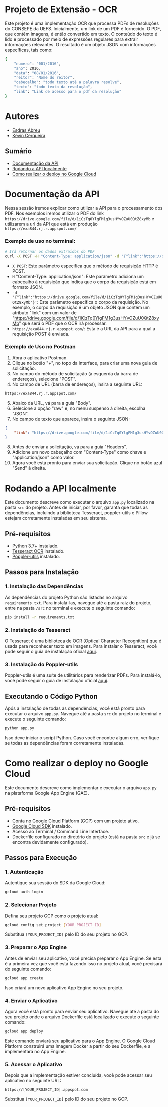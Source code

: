 # Projeto de Extensão - OCR

Este projeto é uma implementação OCR que processa PDFs de resoluções do CONSEPE da UEFS. Inicialmente, um link de um PDF é fornecido. O PDF, que contém imagens, é então convertido em texto. O conteúdo do texto é lido e processado por meio de expressões regulares para extrair informações relevantes. O resultado é um objeto JSON com informações específicas, tais como:

```sh
{
	"numero": "001/2016",
	"ano": 2016,
	"data": "08/01/2016",
	"reitor": "Nome do reitor",
	"cabecalho": "todo texto até a palavra resolve",
	"texto": "todo texto da resolução",
	"link": "Link de acesso para o pdf da resolução"
}
```

# Autores

- [Esdras Abreu](https://github.com/esdrasabreu)
- [Kevin Cerqueira](https://github.com/KevinCerqueira)

## Sumário
- [Documentação da API](#documentação-da-api)
- [Rodando a API localmente](#rodando-a-api-localmente)
- [Como realizar o deploy no Google Cloud](#como-realizar-o-deploy-no-google-cloud)

# Documentação da API

Nessa sessão iremos explicar como utilizar a API para o processamento dos PDF. Nos exemplos iremos utilizar o PDF do link `https://drive.google.com/file/d/1iCzTq0YlgFM1g3usHYvOZuU0QtZ8xyMb` e utilizarem a url da API que está em produção `https://exa844.rj.r.appspot.com/`

### Exemplo de uso no terminal:

```sh
# Irá retornar os dados extraídos do PDF
curl -X POST -H "Content-Type: application/json" -d '{"link":"https://drive.google.com/file/d/1iCzTq0YlgFM1g3usHYvOZuU0QtZ8xyMb"}' https://exa844.rj.r.appspot.com/
```

* `X POST`: Este parâmetro especifica que o método de requisição HTTP é POST.
* `H` "Content-Type: application/json": Este parâmetro adiciona um cabeçalho à requisição que indica que o corpo da requisição está em formato JSON.
* `-d '{"link":"https://drive.google.com/file/d/1iCzTq0YlgFM1g3usHYvOZuU0QtZ8xyMb"}'`: Este parâmetro especifica o corpo da requisição. No exemplo, o corpo da requisição é um objeto JSON que contém um atributo "link" com um valor de "https://drive.google.com/file/d/1iCzTq0YlgFM1g3usHYvOZuU0QtZ8xyMb" que será o PDF que o OCR irá processar.
* `https://exa844.rj.r.appspot.com/`: Esta é a URL da API para a qual a requisição POST é enviada.

### Exemplo de Uso no Postman

1. Abra o aplicativo Postman.
2. Clique no botão "+", no topo da interface, para criar uma nova guia de solicitação.
3. No campo do método de solicitação (à esquerda da barra de endereços), selecione "POST".
4. No campo de URL (barra de endereços), insira a seguinte URL:

```sh
https://exa844.rj.r.appspot.com/
```

5. Abaixo da URL, vá para a guia "Body".
6. Selecione a opção "raw" e, no menu suspenso à direita, escolha "JSON".
7. No campo de texto que aparece, insira o seguinte JSON:

```json
{
    "link": "https://drive.google.com/file/d/1iCzTq0YlgFM1g3usHYvOZuU0QtZ8xyMb"
}
```

8. Antes de enviar a solicitação, vá para a guia "Headers".
9. Adicione um novo cabeçalho com "Content-Type" como chave e "application/json" como valor.
10. Agora você está pronto para enviar sua solicitação. Clique no botão azul "Send" à direita.

# Rodando a API localmente

Este documento descreve como executar o arquivo `app.py` localizado na pasta `src` do projeto. Antes de iniciar, por favor, garanta que todas as dependências, incluindo a biblioteca Tesseract, poppler-utils e Pillow estejam corretamente instaladas em seu sistema.

## Pré-requisitos

- Python 3.7+ instalado.
- [Tesseract OCR](https://github.com/tesseract-ocr/tesseract) instalado.
- [Poppler-utils](https://poppler.freedesktop.org/) instalado.

## Passos para Instalação

### 1. Instalação das Dependências

As dependências do projeto Python são listadas no arquivo `requirements.txt`. Para instalá-las, navegue até a pasta raiz do projeto, entre na pasta `/src` no terminal e execute o seguinte comando:

```bash
pip install -r requirements.txt
```

### 2. Instalação do Tesseract

O Tesseract é uma biblioteca de OCR (Optical Character Recognition) que é usada para reconhecer texto em imagens. Para instalar o Tesseract, você pode seguir o guia de instalação oficial [aqui](https://github.com/tesseract-ocr/tesseract#installing-tesseract).

### 3. Instalação do Poppler-utils

Poppler-utils é uma suíte de utilitários para renderizar PDFs. Para instalá-lo, você pode seguir o guia de instalação oficial [aqui](https://poppler.freedesktop.org/).

## Executando o Código Python

Após a instalação de todas as dependências, você está pronto para executar o arquivo `app.py`. Navegue até a pasta `src` do projeto no terminal e execute o seguinte comando:

```bash
python app.py
```

Isso deve iniciar o script Python. Caso você encontre algum erro, verifique se todas as dependências foram corretamente instaladas.

# Como realizar o deploy no Google Cloud

Este documento descreve como implementar e executar o arquivo `app.py` na plataforma Google App Engine (GAE).

## Pré-requisitos

- Conta no Google Cloud Platform (GCP) com um projeto ativo.
- [Google Cloud SDK](https://cloud.google.com/sdk/docs/install) instalado.
- Acesso ao Terminal / Command Line Interface.
- Dockerfile configurado no diretório do projeto (está na pasta `src` e já se encontra devidamente configurado).

## Passos para Execução

### 1. Autenticação

Autentique sua sessão do SDK da Google Cloud:

```bash
gcloud auth login
```

### 2. Selecionar Projeto

Defina seu projeto GCP como o projeto atual:

```bash
gcloud config set project [YOUR_PROJECT_ID]
```

Substitua `[YOUR_PROJECT_ID]` pelo ID do seu projeto no GCP.

### 3. Preparar o App Engine

Antes de enviar seu aplicativo, você precisa preparar o App Engine. Se esta é a primeira vez que você está fazendo isso no projeto atual, você precisará do seguinte comando:

```bash
gcloud app create
```

Isso criará um novo aplicativo App Engine no seu projeto.

### 4. Enviar o Aplicativo

Agora você está pronto para enviar seu aplicativo. Navegue até a pasta do seu projeto onde o arquivo Dockerfile está localizado e execute o seguinte comando:

```bash
gcloud app deploy
```

Este comando enviará seu aplicativo para o App Engine. O Google Cloud Platform construirá uma imagem Docker a partir do seu Dockerfile, e a implementará no App Engine.

### 5. Acessar o Aplicativo

Depois que a implementação estiver concluída, você pode acessar seu aplicativo no seguinte URL:

```
https://[YOUR_PROJECT_ID].appspot.com
```

Substitua `[YOUR_PROJECT_ID]` pelo ID do seu projeto no GCP.
